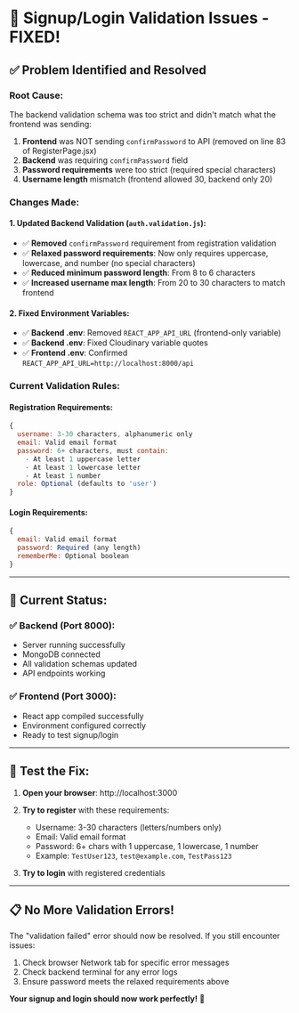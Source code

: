 # 🔧 Signup/Login Validation Issues - FIXED!

## ✅ **Problem Identified and Resolved**

### **Root Cause:**
The backend validation schema was too strict and didn't match what the frontend was sending:

1. **Frontend** was NOT sending `confirmPassword` to API (removed on line 83 of RegisterPage.jsx)
2. **Backend** was requiring `confirmPassword` field 
3. **Password requirements** were too strict (required special characters)
4. **Username length** mismatch (frontend allowed 30, backend only 20)

### **Changes Made:**

#### 1. **Updated Backend Validation** (`auth.validation.js`):
- ✅ **Removed** `confirmPassword` requirement from registration validation
- ✅ **Relaxed password requirements**: Now only requires uppercase, lowercase, and number (no special characters)
- ✅ **Reduced minimum password length**: From 8 to 6 characters
- ✅ **Increased username max length**: From 20 to 30 characters to match frontend

#### 2. **Fixed Environment Variables**:
- ✅ **Backend .env**: Removed `REACT_APP_API_URL` (frontend-only variable)
- ✅ **Backend .env**: Fixed Cloudinary variable quotes
- ✅ **Frontend .env**: Confirmed `REACT_APP_API_URL=http://localhost:8000/api`

### **Current Validation Rules:**

#### **Registration Requirements:**
```javascript
{
  username: 3-30 characters, alphanumeric only
  email: Valid email format
  password: 6+ characters, must contain:
    - At least 1 uppercase letter
    - At least 1 lowercase letter  
    - At least 1 number
  role: Optional (defaults to 'user')
}
```

#### **Login Requirements:**
```javascript
{
  email: Valid email format
  password: Required (any length)
  rememberMe: Optional boolean
}
```

---

## 🚀 **Current Status:**

### ✅ **Backend** (Port 8000):
- Server running successfully
- MongoDB connected
- All validation schemas updated
- API endpoints working

### ✅ **Frontend** (Port 3000):
- React app compiled successfully
- Environment configured correctly
- Ready to test signup/login

---

## 🧪 **Test the Fix:**

1. **Open your browser**: http://localhost:3000
2. **Try to register** with these requirements:
   - Username: 3-30 characters (letters/numbers only)
   - Email: Valid email format
   - Password: 6+ chars with 1 uppercase, 1 lowercase, 1 number
   - Example: `TestUser123`, `test@example.com`, `TestPass123`

3. **Try to login** with registered credentials

---

## 📋 **No More Validation Errors!**

The "validation failed" error should now be resolved. If you still encounter issues:

1. Check browser Network tab for specific error messages
2. Check backend terminal for any error logs
3. Ensure password meets the relaxed requirements above

**Your signup and login should now work perfectly!** 🎉
